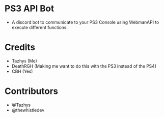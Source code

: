 # PS3 API Bot
- A discord bot to communicate to your PS3 Console using WebmanAPI to execute different functions.

# Credits
- Tazhys (Me)
- DeathRGH (Making me want to do this with the PS3 instead of the PS4)
- CBH (Yes)

# Contributors
- @Tazhys
- @thewhistledev